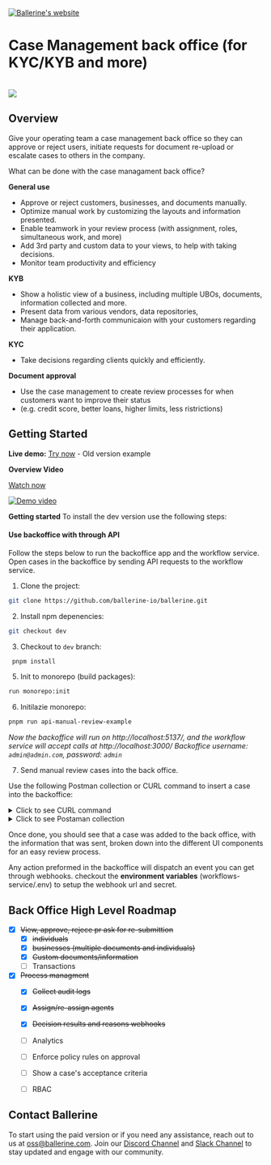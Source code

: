 

<div>

<a href="https://ballerine.com" title="Ballerine - Open-source Infrastructure for Identity and Risk management.">
    <img src="https://uploads-ssl.webflow.com/62a3bad46800eb4715b2faf1/646372b198f456345c69339c_logo%20github.png" alt="Ballerine's website">
</a>


# Case Management back office (for KYC/KYB and more)


<br/>

<img src="https://uploads-ssl.webflow.com/62a3bad46800eb4715b2faf1/646b8e8f87ac3f34a4880623_back%20office%20image.png">

## Overview

Give your operating team a case management back office so they can approve or reject users, initiate requests for document re-upload or escalate cases to others in the company.

What can be done with the case managament back office?

**General use**
* Approve or reject customers, businesses, and documents manually.
* Optimize manual work by customizing the layouts and information presented.
* Enable teamwork in your review process (with assignment, roles, simultaneous work, and more)
* Add 3rd party and custom data to your views, to help with taking decisions.
* Monitor team productivity and efficiency

**KYB**
* Show a holistic view of a business, including multiple UBOs, documents, information collected and more.
* Present data from various vendors, data repositories,
* Manage back-and-forth communicaion with your customers regarding their application.

**KYC**

* Take decisions regarding clients quickly and efficiently.

**Document approval**

* Use the case management to create review processes for when customers want to improve their status
* (e.g. credit score, better loans, higher limits, less ristrictions)








## Getting Started

**Live demo:**
<a href="https://www.backoffice-demo.ballerine.app/" target="_blank">Try now</a> - Old version example

**Overview Video**

<a href="https://youtu.be/xYQCIGuvhZU" target="_blank">Watch now</a>

<a href="https://youtu.be/xYQCIGuvhZU" title="Ballerine Demo">
    <img src="https://uploads-ssl.webflow.com/62a3bad46800eb4715b2faf1/646b8910a0b4433ebe079285_back%20office%20vid%20thumbnail.png" alt="Demo video">
</a>

**Getting started**
To install the dev version use the following steps:

#### Use backoffice with through API

Follow the steps below to run the backoffice app and the workflow service.
Open cases in the backoffice by sending API requests to the workflow service.

   1. Clone the project:
   ```sh
   git clone https://github.com/ballerine-io/ballerine.git
   ```
   2. Install npm depenencies:
   ```sh
   git checkout dev
   ```
   3.  Checkout to `dev` branch:
  ```sh
   pnpm install
   ```
   5. Init to monorepo (build packages):
   ```sh
   run monorepo:init
   ```
   6. Initilazie monorepo:
   ```sh
   pnpm run api-manual-review-example
   ```
 _Now the backoffice will run on http://localhost:5137/, and the workflow service will accept calls at http://localhost:3000/_
 _Backoffice username: `admin@admin.com`, password: `admin`_

7. Send manual review cases into the back office.

Use the following Postman collection or CURL command to insert a case into the backoffice:

<details>
<summary>Click to see CURL command</summary>

```sh
curl --location 'http://localhost:3000/api/v1/external/workflows/run' \
--header 'Content-Type: application/json' \
--header 'Authorization: Bearer secret' \
--data-raw '{
    "workflowId": "risk-score-improvement-dev",
    "context": {
        "entity": {
            "id": "fido-user-id1111111",
            "data": {
                "companyName": "McClure Inc",
                "registrationNumber": "2d92b229-626b-4f99-9a9b-2191e974e2b9",
                "legalForm": "and Sons",
                "countryOfIncorporation": "Heard Island and McDonald Islands",
                "dateOfIncorporation": "2016-04-09T03:16:42.496Z",
                "address": "7533 Lilyan Springs",
                "phoneNumber": "+7169584993",
                "email": "Macie18@yahoo.com",
                "website": "https:\/\/oily-testing.biz",
                "industry": "embrace bleeding-edge partnerships",
                "taxIdentificationNumber": "1731576041",
                "vatNumber": "VAT87025707",
                "numberOfEmployees": 453,
                "businessPurpose": "Networked transitional approach"
            },
            "type": "business"
        },
        "documents": [
            {
                "type": "drivers_license",
                "pages": [
                    {
                        "uri": "https://backoffice-demo.ballerine.app/images/mock-documents/set_1_doc_front.png",
                        "data": "",
                        "type": "jpg",
                        "metadata": {
                            "side": "front",
                            "pageNumber": "1"
                        },
                        "provider": "http"
                    },
                    {
                        "uri": "https://backoffice-demo.ballerine.app/images/mock-documents/set_1_doc_back.png",
                        "data": "",
                        "type": "jpg",
                        "metadata": {
                            "side": "back",
                            "pageNumber": "2"
                        },
                        "provider": "http"
                    }
                ],
                "issuer": {
                    "city": "Brockside",
                    "name": "Government",
                    "type": "government",
                    "country": "CA",
                    "additionalDetails": {}
                },
                "version": 1,
                "category": "identification",
                "properties": {
                    "docNumber": "1234",
                    "userAddress": "Turkey, buhgdawe"
                },
                "issuingVersion": 1
            },
            {
                "type": "certificate_of_incorporation",
                "pages": [
                    {
                        "uri": "https://upload.wikimedia.org/wikipedia/commons/thumb/3/3e/Certificate_of_incorporation.png/388px-Certificate_of_incorporation.png?20110630185120",
                        "data": "",
                        "type": "jpg",
                        "metadata": {
                            "side": "front",
                            "pageNumber": "1"
                        },
                        "provider": "http",
                        "ballerineFileId": "clhz0lhzd0006ru5ab3p0uf67"
                    }
                ],
                "issuer": {
                    "city": "Brockside",
                    "name": "Government",
                    "type": "government",
                    "country": "TH",
                    "additionalDetails": {}
                },
                "version": 1,
                "category": "regestration",
                "properties": {
                    "website": "https://ballerine.com",
                    "docNumber": "1234",
                    "userAddress": "Turkey, buhgdawe"
                },
                "issuingVersion": 1
            }
        ]
    }
}'

```

</details>
<details>
<summary>Click to see Postaman collection</summary>

```sh
{
	"info": {
		"_postman_id": "3bf729f5-7771-41c0-b809-b4415ad8e95f",
		"name": "Ballerine - Local",
		"schema": "https://schema.getpostman.com/json/collection/v2.1.0/collection.json"
	},
	"item": [
		{
			"name": "http://localhost:3000/api/v1/external/workflows/run",
			"request": {
				"auth": {
					"type": "bearer",
					"bearer": [
						{
							"key": "token",
							"value": "secret",
							"type": "string"
						}
					]
				},
				"method": "POST",
				"header": [],
				"body": {
					"mode": "raw",
					"raw": "{\n    \"workflowId\": \"risk-score-improvement-dev\",\n    \"context\": {\n        \"entity\": {\n            \"id\": \"fido-user-id1111\",\n            \"data\": {\n                \"companyName\": \"McClure Inc\",\n                \"registrationNumber\": \"2d92b229-626b-4f99-9a9b-2191e974e2b9\",\n                \"legalForm\": \"and Sons\",\n                \"countryOfIncorporation\": \"Heard Island and McDonald Islands\",\n                \"dateOfIncorporation\": \"2016-04-09T03:16:42.496Z\",\n                \"address\": \"7533 Lilyan Springs\",\n                \"phoneNumber\": \"+7169584993\",\n                \"email\": \"Macie18@yahoo.com\",\n                \"website\": \"https:\\/\\/oily-testing.biz\",\n                \"industry\": \"embrace bleeding-edge partnerships\",\n                \"taxIdentificationNumber\": \"1731576041\",\n                \"vatNumber\": \"VAT87025707\",\n                \"numberOfEmployees\": 453,\n                \"businessPurpose\": \"Networked transitional approach\"\n            },\n            \"type\": \"business\"\n        },\n        \"documents\": [\n            {\n                \"type\": \"drivers_license\",\n                \"pages\": [\n                    {\n                        \"uri\": \"https://backoffice-demo.ballerine.app/images/mock-documents/set_1_doc_front.png\",\n                        \"data\": \"\",\n                        \"type\": \"jpg\",\n                        \"metadata\": {\n                            \"side\": \"front\",\n                            \"pageNumber\": \"1\"\n                        },\n                        \"provider\": \"http\",\n                        \"ballerineFileId\": \"clhz0lhy60004ru5ajduq32s2\"\n                    },\n                    {\n                        \"uri\": \"https://backoffice-demo.ballerine.app/images/mock-documents/set_1_doc_back.png\",\n                        \"data\": \"\",\n                        \"type\": \"jpg\",\n                        \"metadata\": {\n                            \"side\": \"back\",\n                            \"pageNumber\": \"2\"\n                        },\n                        \"provider\": \"http\",\n                        \"ballerineFileId\": \"clhz0lhxy0002ru5a53674d7b\"\n                    }\n                ],\n                \"issuer\": {\n                    \"city\": \"Brockside\",\n                    \"name\": \"Government\",\n                    \"type\": \"government\",\n                    \"country\": \"CA\",\n                    \"additionalDetails\": {}\n                },\n                \"version\": 1,\n                \"category\": \"identification\",\n                \"properties\": {\n                    \"docNumber\": \"1234\",\n                    \"userAddress\": \"Turkey, buhgdawe\"\n                },\n                \"issuingVersion\": 1\n            },\n            {\n                \"type\": \"certificate_of_incorporation\",\n                \"pages\": [\n                    {\n                        \"uri\": \"https://upload.wikimedia.org/wikipedia/commons/thumb/3/3e/Certificate_of_incorporation.png/388px-Certificate_of_incorporation.png?20110630185120\",\n                        \"data\": \"\",\n                        \"type\": \"jpg\",\n                        \"metadata\": {\n                            \"side\": \"front\",\n                            \"pageNumber\": \"1\"\n                        },\n                        \"provider\": \"http\",\n                        \"ballerineFileId\": \"clhz0lhzd0006ru5ab3p0uf67\"\n                    }\n                ],\n                \"issuer\": {\n                    \"city\": \"Brockside\",\n                    \"name\": \"Government\",\n                    \"type\": \"government\",\n                    \"country\": \"TH\",\n                    \"additionalDetails\": {}\n                },\n                \"version\": 1,\n                \"category\": \"regestration\",\n                \"properties\": {\n                    \"website\": \"https://ballerine.com\",\n                    \"docNumber\": \"1234\",\n                    \"userAddress\": \"Turkey, buhgdawe\"\n                },\n                \"issuingVersion\": 1\n            }\n        ]\n    }\n}",
					"options": {
						"raw": {
							"language": "json"
						}
					}
				},
				"url": {
					"raw": "http://localhost:3000/api/v1/external/workflows/run",
					"protocol": "http",
					"host": [
						"localhost"
					],
					"port": "3000",
					"path": [
						"api",
						"v1",
						"external",
						"workflows",
						"run"
					]
				}
			},
			"response": []
		}
	]
}

```

</details>

Once done, you should see that a case was added to the back office, with the information that was sent, broken down into the different UI components for an easy review process.

Any action preformed in the backoffice will dispatch an event you can get through webhooks.
checkout the  **environment variables** (workflows-service/.env) to setup the webhook url and secret.

## Back Office High Level Roadmap

- [x] ~~View, approve, rejece pr ask for re-submittion~~
	- [x] ~~individuals~~
	- [x] ~~businesses (multiple documents and individuals)~~
	- [x] ~~Custom documents/information~~
	- [ ] Transactions
- [x] ~~Process managment~~
	- [x] ~~Collect audit logs~~
	- [x] ~~Assign/re-assign agents~~
	- [x] ~~Decision results and reasons webhooks~~
	- [ ] Analytics
	- [ ] Enforce policy rules on approval
	- [ ] Show a case's acceptance criteria
	- [ ] RBAC


## Contact Ballerine

To start using the paid version or if you need any assistance, reach out to us at oss@ballerine.com. Join our [Discord Channel](discord-link) and [Slack Channel](https://join.slack.com/t/ballerine-oss/shared_invite/zt-1iu6otkok-OqBF3TrcpUmFd9oUjNs2iw) to stay updated and engage with our community.
